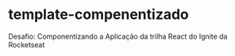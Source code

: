 # template-compenentizado
Desafio: Componentizando a Aplicação da trilha React do Ignite da Rocketseat
